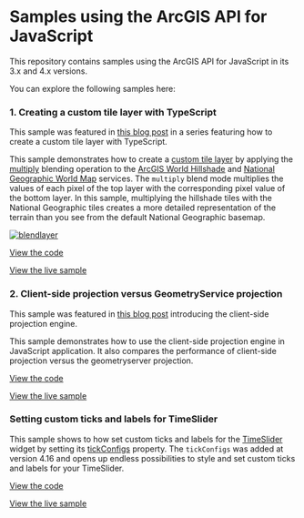 # Samples using the ArcGIS API for JavaScript

This repository contains samples using the ArcGIS API for JavaScript in its 3.x and 4.x versions.

You can explore the following samples here:

### 1. Creating a custom tile layer with TypeScript

This sample was featured in [this blog post](https://blogs.esri.com/esri/arcgis/2017/10/27/creating-a-custom-tile-layer-with-typescript/) in a series featuring how to create a custom tile layer with TypeScript.

This sample demonstrates how to create a [custom tile layer](https://developers.arcgis.com/javascript/latest/api-reference/esri-layers-BaseTileLayer.html) by applying the [multiply](https://developer.mozilla.org/en-US/docs/Web/API/CanvasRenderingContext2D/globalCompositeOperation)
blending operation to the [ArcGIS World Hillshade](https://services.arcgisonline.com/arcgis/rest/services/Elevation/World_Hillshade/MapServer)
and [National Geographic World Map](https://services.arcgisonline.com/arcgis/rest/services/NatGeo_World_Map/MapServer)
services. The `multiply` blend mode multiplies the values of each pixel of the top layer with the corresponding pixel value of the bottom layer. In this sample, multiplying the hillshade tiles with the National Geographic tiles creates a more detailed representation of the terrain than you see from the default National Geographic basemap.

[![blendlayer](https://blogs.esri.com/esri/arcgis/files/2017/10/blendlayer.png)](https://ubatsukh.github.io/blendlayer/)

[View the code](https://github.com/ubatsukh/arcgis-js-api-demos/tree/master/blendlayer)

[View the live sample](https://gprykhodko.github.io/arcgis-js-api-demos/blendlayer/)



### 2. Client-side projection versus GeometryService projection

This sample was featured in [this blog post](https://blogs.esri.com/esri/arcgis/2017/10/27/creating-a-custom-tile-layer-with-typescript/) introducing the client-side projection engine.

This sample demonstrates how to use the client-side projection engine in JavaScript application. It also compares the performance of client-side projection versus the geometryserver projection. 


[View the code](https://github.com/ubatsukh/arcgis-js-api-demos/tree/master/pe-gs-projection)

[View the live sample](https://ubatsukh.github.io/arcgis-js-api-demos/pe-gs-projection/)


### Setting custom ticks and labels for TimeSlider

This sample shows to how set custom ticks and labels for the [TimeSlider](https://developers.arcgis.com/javascript/latest/api-reference/esri-widgets-TimeSlider.html) widget by setting its [tickConfigs](https://developers.arcgis.com/javascript/latest/api-reference/esri-widgets-TimeSlider.html#tickConfigs) property. The `tickConfigs` was added at version 4.16 and opens up endless possibilities to style and set custom ticks and labels for your TimeSlider. 

[View the code](https://github.com/ubatsukh/arcgis-js-api-demos/tree/master/timeSlider-tickConfigs)

[View the live sample](https://ubatsukh.github.io/arcgis-js-api-demos/timeSlider-tickConfigs/)
